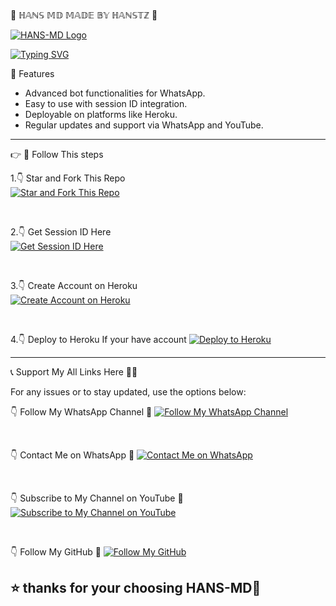    🙏 ℍ𝔸ℕ𝕊 𝕄𝔻 𝕄𝔸𝔻𝔼 𝔹𝕐 ℍ𝔸ℕ𝕊𝕋ℤ 🌟 

[![HANS-MD Logo](https://files.catbox.moe/cnkqte.webp)](https://whatsapp.com/channel/0029VasiOoR3bbUw5aV4qB31)

<a href="https://git.io/typing-svg"><img src="https://readme-typing-svg.demolab.com?font=Fira+Code&pause=1000&random=false&width=435&lines=𝑻𝑯𝑰𝑺+𝐈𝐒+𝐻𝐴𝑁𝑆-𝐌𝐃+𝑴𝑨𝑫𝑬+𝑩𝒀+𝐇𝐀𝐍𝐒𝐓𝐙+𝐓𝐄𝐂𝐇" alt="Typing SVG" /></a>

  🌟 Features 

- Advanced bot functionalities for WhatsApp.  
- Easy to use with session ID integration.  
- Deployable on platforms like Heroku.  
- Regular updates and support via WhatsApp and YouTube.

---

👉 🔗 Follow This steps

1.👇 Star and Fork This Repo  
[![Star and Fork This Repo](https://img.shields.io/static/v1?label=Star%20%26%20Fork%20This%20Repo&message=GitHub&color=181717&style=for-the-badge&logo=github&logoColor=white)](https://github.com/kinghanstz/HANS-MD-V1)  

<br>

2.👇 Get Session ID Here  
[![Get Session ID Here](https://img.shields.io/static/v1?label=Session%20ID&message=Generate&color=FF4500&style=for-the-badge&logo=firefox&logoColor=white)](https://hans-md-session-id-sowl.onrender.com/)  

<br>

3.👇 Create Account on Heroku  
[![Create Account on Heroku](https://img.shields.io/static/v1?label=Create%20Account&message=Heroku&color=430098&style=for-the-badge&logo=heroku&logoColor=white)](https://heroku.com)  

<br>

4.👇 Deploy to Heroku If your have account
[![Deploy to Heroku](https://img.shields.io/static/v1?label=Deploy%20to&message=Heroku&color=430098&style=for-the-badge&logo=heroku&logoColor=white)](https://dashboard.heroku.com/new?template=https://github.com/Mrhannstz/HANS-MD)  

---

 📞 Support My All Links Here 👋😎

For any issues or to stay updated, use the options below:  

👇 Follow My WhatsApp Channel 🤝 
[![Follow My WhatsApp Channel](https://img.shields.io/static/v1?label=Follow%20My%20WhatsApp%20Channel&message=follow&color=25D366&style=for-the-badge&logo=whatsapp&logoColor=white)](https://whatsapp.com/channel/0029VasiOoR3bbUw5aV4qB31)  

<br>

👇 Contact Me on WhatsApp  🤝
[![Contact Me on WhatsApp](https://img.shields.io/static/v1?label=Contact%20Me%20on%20WhatsApp&message=Message&color=25D366&style=for-the-badge&logo=whatsapp&logoColor=white)](https://wa.me/255756530143)  

<br>

👇 Subscribe to My Channel on YouTube 🤝 
[![Subscribe to My Channel on YouTube](https://img.shields.io/static/v1?label=Subscribe%20to%20My%20Channel&message=YouTube&color=FF0000&style=for-the-badge&logo=youtube&logoColor=white)](https://www.youtube.com/@HANS-TECH)  

<br>

👇 Follow My GitHub 🤝
[![Follow My GitHub](https://img.shields.io/static/v1?label=Follow%20My%20GitHub&message=GitHub&color=181717&style=for-the-badge&logo=github&logoColor=white)](https://github.com/kinghanstz)  


## ⭐ thanks for your choosing HANS-MD🙏
